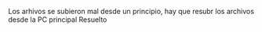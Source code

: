 Los arhivos se subieron mal desde un principio, hay que resubr los archivos desde la PC principal 
Resuelto
